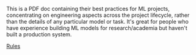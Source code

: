 
This is a PDF doc containing their best practices for ML projects, concentrating on engineering aspects across the project lifecycle, rather than the details of any particular model or task. It's great for people who have experience building ML models for research/academia but haven't built a production system.

[Rules](https://drive.google.com/file/d/1DF-XwtEVfqSyCK9_OJ1NWiSwvuXpTGAq/view?usp=share_link)